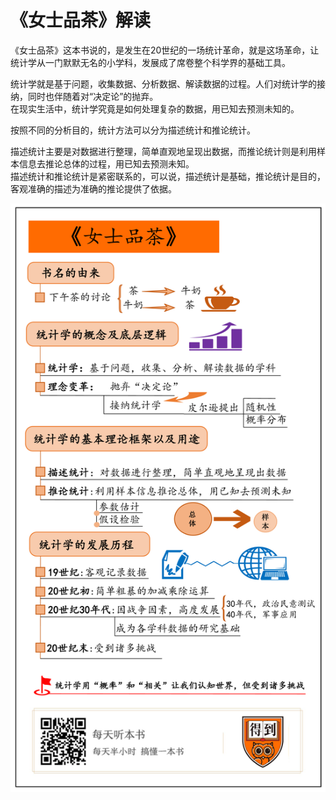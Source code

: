 # 《女士品茶》解读

《女士品茶》这本书说的，是发生在20世纪的一场统计革命，就是这场革命，让统计学从一门默默无名的小学科，发展成了席卷整个科学界的基础工具。  

统计学就是基于问题，收集数据、分析数据、解读数据的过程。人们对统计学的接纳，同时也伴随着对“决定论”的抛弃。  
在现实生活中，统计学究竟是如何处理复杂的数据，用已知去预测未知的。  

按照不同的分析目的，统计方法可以分为描述统计和推论统计。  

描述统计主要是对数据进行整理，简单直观地呈现出数据，而推论统计则是利用样本信息去推论总体的过程，用已知去预测未知。  
描述统计和推论统计是紧密联系的，可以说，描述统计是基础，推论统计是目的，客观准确的描述为准确的推论提供了依据。  

![](_pic/TheLadyTestingTea.png)

